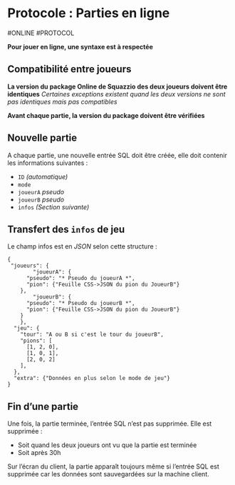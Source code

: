 # Protocole : Parties en ligne
#ONLINE #PROTOCOL

**Pour jouer en ligne, une syntaxe est à respectée**

## Compatibilité entre joueurs
**La version du package Online de Squazzio des deux joueurs doivent être identiques** _Certaines exceptions existent quand les deux versions ne sont pas identiques mais pas compatibles_ 

**Avant chaque partie, la version du package doivent être vérifiées**

## Nouvelle partie
A chaque partie, une nouvelle entrée SQL doit être créée, elle doit contenir les informations suivantes :
* `ID`  _(automatique)_
* `mode`
* `joueurA`   _pseudo_
* `joueurB`  _pseudo_
* `infos`  _(Section suivante)_

## Transfert des `infos` de jeu
Le champ infos est en _JSON_ selon cette structure :
```
{
 "joueurs": {
		"joueurA": {
      "pseudo": "* Pseudo du joueurA *",
      "pion": {"Feuille CSS->JSON du pion du JoueurB"}
    },
		"joueurB": {
      "pseudo": "* Pseudo du joueurB *",
      "pion": {"Feuille CSS->JSON du pion du JoueurB"}
    }
	},
  "jeu": {
    "tour": "A ou B si c'est le tour du joueurB",
    "pions": [
      [1, 2, 0],
      [1, 0, 1],
      [2, 0, 2]
    ],
  }, 
  "extra": {"Données en plus selon le mode de jeu"}
}
```

## Fin d’une partie
Une fois, la partie terminée, l’entrée SQL n’est pas supprimée. Elle est supprimée :
* Soit quand les deux joueurs ont vu que la partie est terminée
* Soit après 30h

Sur l’écran du client, la partie apparaît toujours même si l’entrée SQL est supprimée car les données sont sauvegardées sur la machine client. 